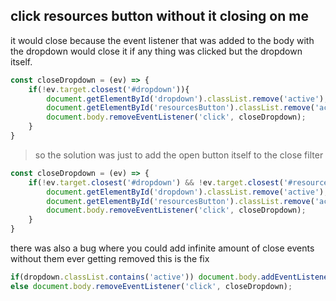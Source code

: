 


## click resources button without it closing on me

it would close because the event listener that was added to the body with the dropdown would close it if 
any thing was clicked but the dropdown itself.
```javascript
const closeDropdown = (ev) => {
    if(!ev.target.closest('#dropdown')){
        document.getElementById('dropdown').classList.remove('active');
        document.getElementById('resourcesButton').classList.remove('active');
        document.body.removeEventListener('click', closeDropdown);
    }
}
```

> so the solution was just to add the open button itself to the close filter
```javascript
const closeDropdown = (ev) => {
    if(!ev.target.closest('#dropdown') && !ev.target.closest('#resourcesButton')){
        document.getElementById('dropdown').classList.remove('active');
        document.getElementById('resourcesButton').classList.remove('active');
        document.body.removeEventListener('click', closeDropdown);
    }
}
```

there was also a bug where you could add infinite amount of close events without them ever getting removed 
this is the fix

```javascript
if(dropdown.classList.contains('active')) document.body.addEventListener('click', closeDropdown );
else document.body.removeEventListener('click', closeDropdown);
```